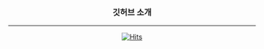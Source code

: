 <div align="center">
 
### 깃허브 소개
---
<!--
**jx-dohwan/jx-dohwan** is a ✨ _special_ ✨ repository because its `README.md` (this file) appears on your GitHub profile.

Here are some ideas to get you started:

- 🔭 I’m currently working on ...
- 🌱 I’m currently learning ...
- 👯 I’m looking to collaborate on ...
- 🤔 I’m looking for help with ...
- 💬 Ask me about ...
- 📫 How to reach me: ...
- 😄 Pronouns: ...
- ⚡ Fun fact: ...
-->

<!--
|Project List|Study List|
|:-----:|:-----:|
|[KoBART를 활용한 카카오톡 대화 요약 서비스](https://github.com/jx-dohwan/KoBART_generation_summary_service)|[BERT를 활용한 텍스트 분류](https://github.com/jx-dohwan/BERT_Text_Classification)|
|[RoBERTa를 활용한 대화 속 감정 인식](https://github.com/jx-dohwan/RoBERTa_ERC)|[Transformer를 활용한 기계 번역](https://github.com/jx-dohwan/Transformer_machine_translation)|
|[KlueBERT를 활용한 뉴스 세 줄 요약 서비스](https://github.com/jx-dohwan/kluebert_Extract_summary)|[seq2seq를 활용한 기계 번역](https://github.com/jx-dohwan/seq2seq_machine_translation)|
|[KoELECTRA를 활용한 Q&A를 위한 기계독해](https://github.com/jx-dohwan/KoELECTRA_MRC)|[Transformers를 활용한 NLP](https://github.com/jx-dohwan/Natural-Language-Processing-using-Transformers)|
|[RoBERTa를 활용한 멀티턴 응답 선택](https://github.com/jx-dohwan/RoBERTa_MRS)|[PyTorch 심화](https://github.com/jx-dohwan/Pytorch_NLP)|
|[대화문 생성 요약 서비스](https://github.com/AIFFEL-NLP-PROJECT/Aiffelthon)|[PyTorch 기초](https://github.com/jx-dohwan/pytorch_base_study)|
|[NLP 심화 학습을 위한 8가지 토이 프로젝트](https://github.com/jx-dohwan/Aiffel_NLP_Project)|[밑바닥부터 시작하는 딥러닝2](https://github.com/jx-dohwan/Deep_Learning_from_Scratch_2_study)|
|[ML/DL 학습을 위한 16가지 토이 프로젝트](https://github.com/jx-dohwan/Aiffel_Exp_Project)|[밑바닥부터 시작하는 딥러닝1](https://github.com/jx-dohwan/Deep_Learning_from_Scratch_study)|
|[소상공인 데이터를 활용한 데이터 분석](https://github.com/jx-dohwan/DATATHON)|[머신러닝 완벽 가이드](https://github.com/jx-dohwan/ML_guide)|
-->
[![Hits](https://hits.seeyoufarm.com/api/count/incr/badge.svg?url=https%3A%2F%2Fgithub.com%2Fjx-dohwan&count_bg=%2379C83D&title_bg=%23555555&icon=&icon_color=%23E7E7E7&title=hits&edge_flat=false)](https://hits.seeyoufarm.com)
</div>
